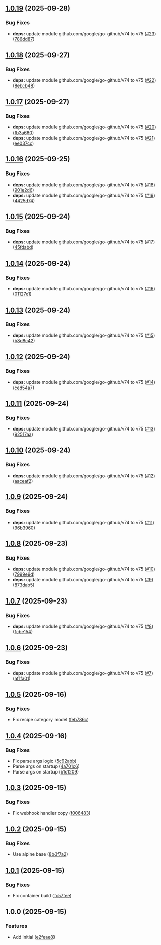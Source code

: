 ## [1.0.19](https://github.com/timo-reymann/mealie-webhook-handler/compare/v1.0.18...v1.0.19) (2025-09-28)


### Bug Fixes

* **deps:** update module github.com/google/go-github/v74 to v75 ([#23](https://github.com/timo-reymann/mealie-webhook-handler/issues/23)) ([786dd87](https://github.com/timo-reymann/mealie-webhook-handler/commit/786dd87bc6ebdd402424d262e73d8a2a379cdfcc))

## [1.0.18](https://github.com/timo-reymann/mealie-webhook-handler/compare/v1.0.17...v1.0.18) (2025-09-27)


### Bug Fixes

* **deps:** update module github.com/google/go-github/v74 to v75 ([#22](https://github.com/timo-reymann/mealie-webhook-handler/issues/22)) ([8ebcb48](https://github.com/timo-reymann/mealie-webhook-handler/commit/8ebcb488e93079e7dcd51352c52387e3f3a1491e))

## [1.0.17](https://github.com/timo-reymann/mealie-webhook-handler/compare/v1.0.16...v1.0.17) (2025-09-27)


### Bug Fixes

* **deps:** update module github.com/google/go-github/v74 to v75 ([#20](https://github.com/timo-reymann/mealie-webhook-handler/issues/20)) ([fb3a660](https://github.com/timo-reymann/mealie-webhook-handler/commit/fb3a66029d710d9c13948e4efd90a665a2aed9b9))
* **deps:** update module github.com/google/go-github/v74 to v75 ([#21](https://github.com/timo-reymann/mealie-webhook-handler/issues/21)) ([ee037cc](https://github.com/timo-reymann/mealie-webhook-handler/commit/ee037ccd461d9912d28bc109c8362f9dfc8e0a8b))

## [1.0.16](https://github.com/timo-reymann/mealie-webhook-handler/compare/v1.0.15...v1.0.16) (2025-09-25)


### Bug Fixes

* **deps:** update module github.com/google/go-github/v74 to v75 ([#18](https://github.com/timo-reymann/mealie-webhook-handler/issues/18)) ([901e2d6](https://github.com/timo-reymann/mealie-webhook-handler/commit/901e2d64ebb8ba8a01380f211f9c5cc6d1cde71c))
* **deps:** update module github.com/google/go-github/v74 to v75 ([#19](https://github.com/timo-reymann/mealie-webhook-handler/issues/19)) ([4425d74](https://github.com/timo-reymann/mealie-webhook-handler/commit/4425d74ac66c89b00d045d222eea44f00714c226))

## [1.0.15](https://github.com/timo-reymann/mealie-webhook-handler/compare/v1.0.14...v1.0.15) (2025-09-24)


### Bug Fixes

* **deps:** update module github.com/google/go-github/v74 to v75 ([#17](https://github.com/timo-reymann/mealie-webhook-handler/issues/17)) ([45fdabd](https://github.com/timo-reymann/mealie-webhook-handler/commit/45fdabd70b695536c7eda16663643365bb330e83))

## [1.0.14](https://github.com/timo-reymann/mealie-webhook-handler/compare/v1.0.13...v1.0.14) (2025-09-24)


### Bug Fixes

* **deps:** update module github.com/google/go-github/v74 to v75 ([#16](https://github.com/timo-reymann/mealie-webhook-handler/issues/16)) ([01127e1](https://github.com/timo-reymann/mealie-webhook-handler/commit/01127e1a394cf71ba5999e69b605c7ce289cd482))

## [1.0.13](https://github.com/timo-reymann/mealie-webhook-handler/compare/v1.0.12...v1.0.13) (2025-09-24)


### Bug Fixes

* **deps:** update module github.com/google/go-github/v74 to v75 ([#15](https://github.com/timo-reymann/mealie-webhook-handler/issues/15)) ([b8d8c42](https://github.com/timo-reymann/mealie-webhook-handler/commit/b8d8c420b58442718dcb62af19928f1b289e1dbd))

## [1.0.12](https://github.com/timo-reymann/mealie-webhook-handler/compare/v1.0.11...v1.0.12) (2025-09-24)


### Bug Fixes

* **deps:** update module github.com/google/go-github/v74 to v75 ([#14](https://github.com/timo-reymann/mealie-webhook-handler/issues/14)) ([ced54a7](https://github.com/timo-reymann/mealie-webhook-handler/commit/ced54a77f8fdf62a4c96045932abb3ed374932ee))

## [1.0.11](https://github.com/timo-reymann/mealie-webhook-handler/compare/v1.0.10...v1.0.11) (2025-09-24)


### Bug Fixes

* **deps:** update module github.com/google/go-github/v74 to v75 ([#13](https://github.com/timo-reymann/mealie-webhook-handler/issues/13)) ([92517aa](https://github.com/timo-reymann/mealie-webhook-handler/commit/92517aab9f70c34990582b65a083a6c8bc40ad1d))

## [1.0.10](https://github.com/timo-reymann/mealie-webhook-handler/compare/v1.0.9...v1.0.10) (2025-09-24)


### Bug Fixes

* **deps:** update module github.com/google/go-github/v74 to v75 ([#12](https://github.com/timo-reymann/mealie-webhook-handler/issues/12)) ([aaceaf2](https://github.com/timo-reymann/mealie-webhook-handler/commit/aaceaf2886f2297a3bd94b937dc7f8faf51d5a77))

## [1.0.9](https://github.com/timo-reymann/mealie-webhook-handler/compare/v1.0.8...v1.0.9) (2025-09-24)


### Bug Fixes

* **deps:** update module github.com/google/go-github/v74 to v75 ([#11](https://github.com/timo-reymann/mealie-webhook-handler/issues/11)) ([96b3960](https://github.com/timo-reymann/mealie-webhook-handler/commit/96b3960c47e504b2a110a302b4929443b7304b72))

## [1.0.8](https://github.com/timo-reymann/mealie-webhook-handler/compare/v1.0.7...v1.0.8) (2025-09-23)


### Bug Fixes

* **deps:** update module github.com/google/go-github/v74 to v75 ([#10](https://github.com/timo-reymann/mealie-webhook-handler/issues/10)) ([7999e9d](https://github.com/timo-reymann/mealie-webhook-handler/commit/7999e9dc7eac8126f0ced5150c98415c4545f998))
* **deps:** update module github.com/google/go-github/v74 to v75 ([#9](https://github.com/timo-reymann/mealie-webhook-handler/issues/9)) ([873dab5](https://github.com/timo-reymann/mealie-webhook-handler/commit/873dab5284b695ddfaa8af7e7a16e53870f88366))

## [1.0.7](https://github.com/timo-reymann/mealie-webhook-handler/compare/v1.0.6...v1.0.7) (2025-09-23)


### Bug Fixes

* **deps:** update module github.com/google/go-github/v74 to v75 ([#8](https://github.com/timo-reymann/mealie-webhook-handler/issues/8)) ([1cbe154](https://github.com/timo-reymann/mealie-webhook-handler/commit/1cbe15443b3db89c67db14852908aa62ce4f4a44))

## [1.0.6](https://github.com/timo-reymann/mealie-webhook-handler/compare/v1.0.5...v1.0.6) (2025-09-23)


### Bug Fixes

* **deps:** update module github.com/google/go-github/v74 to v75 ([#7](https://github.com/timo-reymann/mealie-webhook-handler/issues/7)) ([af1fa01](https://github.com/timo-reymann/mealie-webhook-handler/commit/af1fa015a73dccee80f6cb67ca7afca791d1e7e8))

## [1.0.5](https://github.com/timo-reymann/mealie-webhook-handler/compare/v1.0.4...v1.0.5) (2025-09-16)


### Bug Fixes

* Fix recipe category model ([feb786c](https://github.com/timo-reymann/mealie-webhook-handler/commit/feb786ce518e61321de201904c6c5336ce23eded))

## [1.0.4](https://github.com/timo-reymann/mealie-webhook-handler/compare/v1.0.3...v1.0.4) (2025-09-16)


### Bug Fixes

* Fix parse args logic ([5c92abb](https://github.com/timo-reymann/mealie-webhook-handler/commit/5c92abba7cc93ce470f60cc26833c71c56b5f4d0))
* Parse args on startup ([4a701c6](https://github.com/timo-reymann/mealie-webhook-handler/commit/4a701c6cd613ea91c5da3666ed8cb509885a8b94))
* Parse args on startup ([b1c1209](https://github.com/timo-reymann/mealie-webhook-handler/commit/b1c1209e615c7395c88f6f2d0b6a32687c39051b))

## [1.0.3](https://github.com/timo-reymann/mealie-webhook-handler/compare/v1.0.2...v1.0.3) (2025-09-15)


### Bug Fixes

* Fix webhook handler copy ([f006483](https://github.com/timo-reymann/mealie-webhook-handler/commit/f00648361e3ebc07c0bc7fadf16bfaa41ca4e963))

## [1.0.2](https://github.com/timo-reymann/mealie-webhook-handler/compare/v1.0.1...v1.0.2) (2025-09-15)


### Bug Fixes

* Use alpine base ([8b3f7a2](https://github.com/timo-reymann/mealie-webhook-handler/commit/8b3f7a2cbb03cbbd292d42904cc5e350282e1cd3))

## [1.0.1](https://github.com/timo-reymann/mealie-webhook-handler/compare/v1.0.0...v1.0.1) (2025-09-15)


### Bug Fixes

* Fix container build ([fc57fee](https://github.com/timo-reymann/mealie-webhook-handler/commit/fc57feeed30207117876af3feb138eccd9d7005d))

## 1.0.0 (2025-09-15)


### Features

* Add initial ([e2feae8](https://github.com/timo-reymann/mealie-webhook-handler/commit/e2feae89d012461bdc05895e56eedde819b654e6))
